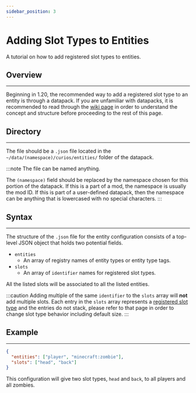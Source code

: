 ```yaml
---
sidebar_position: 3
---
```


# Adding Slot Types to Entities

A tutorial on how to add registered slot types to entities.

## Overview
---
Beginning in 1.20, the recommended way to add a registered slot type to an entity is through a datapack. If you are
unfamiliar with datapacks, it is recommended to read through the [wiki page](https://minecraft.fandom.com/wiki/Data_pack)
in order to understand the concept and structure before proceeding to the rest of this page.

## Directory
---
The file should be a `.json` file located in the `~/data/(namespace)/curios/entities/` folder of the datapack.

:::note
The file can be named anything.

The `(namespace)` field should be replaced by the namespace chosen for this portion of the datapack. If this is a part
of a mod, the namespace is usually the mod ID. If this is part of a user-defined datapack, then the namespace can be
anything that is lowercased with no special characters.
:::

## Syntax
---
The structure of the `.json` file for the entity configuration consists of a top-level JSON object that holds two
potential fields.

* `entities`
  * An array of registry names of entity types or entity type tags.
* `slots`
  * An array of `identifier` names for registered slot types.

All the listed slots will be associated to all the listed entities.

:::caution
Adding multiple of the same `identifier` to the `slots` array will **not** add multiple slots. Each entry in the `slots`
array represents a [registered slot type](./slot-register.md) and the entries do not stack, please refer to that page in
order to change slot type behavior including default size.
:::

## Example
---
```json
{
  "entities": ["player", "minecraft:zombie"],
  "slots": ["head", "back"]
}
```
This configuration will give two slot types, `head` and `back`, to all players and all zombies.
  
